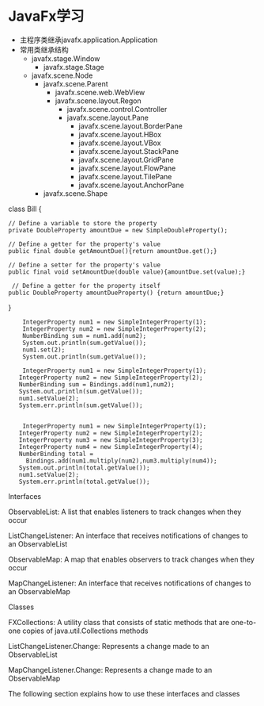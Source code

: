 # JavaFx学习
- 主程序类继承javafx.application.Application
- 常用类继承结构
  - javafx.stage.Window
    - javafx.stage.Stage
  - javafx.scene.Node
    - javafx.scene.Parent
      - javafx.scene.web.WebView
      - javafx.scene.layout.Regon
        - javafx.scene.control.Controller
        - javafx.scene.layout.Pane
          - javafx.scene.layout.BorderPane
          - javafx.scene.layout.HBox
          - javafx.scene.layout.VBox
          - javafx.scene.layout.StackPane
          - javafx.scene.layout.GridPane
          - javafx.scene.layout.FlowPane
          - javafx.scene.layout.TilePane
          - javafx.scene.layout.AnchorPane
    - javafx.scene.Shape


class Bill {
 
    // Define a variable to store the property
    private DoubleProperty amountDue = new SimpleDoubleProperty();
 
    // Define a getter for the property's value
    public final double getAmountDue(){return amountDue.get();}
 
    // Define a setter for the property's value
    public final void setAmountDue(double value){amountDue.set(value);}
 
     // Define a getter for the property itself
    public DoubleProperty amountDueProperty() {return amountDue;}
 
}

        IntegerProperty num1 = new SimpleIntegerProperty(1);
        IntegerProperty num2 = new SimpleIntegerProperty(2);
        NumberBinding sum = num1.add(num2);
        System.out.println(sum.getValue());
        num1.set(2);
        System.out.println(sum.getValue());

        IntegerProperty num1 = new SimpleIntegerProperty(1);
       IntegerProperty num2 = new SimpleIntegerProperty(2);
       NumberBinding sum = Bindings.add(num1,num2);
       System.out.println(sum.getValue());
       num1.setValue(2);
       System.err.println(sum.getValue());


        IntegerProperty num1 = new SimpleIntegerProperty(1);
       IntegerProperty num2 = new SimpleIntegerProperty(2);
       IntegerProperty num3 = new SimpleIntegerProperty(3);
       IntegerProperty num4 = new SimpleIntegerProperty(4);
       NumberBinding total =
         Bindings.add(num1.multiply(num2),num3.multiply(num4));
       System.out.println(total.getValue());
       num1.setValue(2);
       System.err.println(total.getValue());

Interfaces

ObservableList: A list that enables listeners to track changes when they occur

ListChangeListener: An interface that receives notifications of changes to an ObservableList

ObservableMap: A map that enables observers to track changes when they occur

MapChangeListener: An interface that receives notifications of changes to an ObservableMap

Classes

FXCollections: A utility class that consists of static methods that are one-to-one copies of java.util.Collections methods

ListChangeListener.Change: Represents a change made to an ObservableList

MapChangeListener.Change: Represents a change made to an ObservableMap

The following section explains how to use these interfaces and classes
